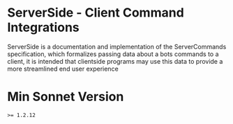 # ServerSide - Client Command Integrations
ServerSide is a documentation and implementation of the ServerCommands specification, which formalizes passing data about a bots commands to a client, it is intended that clientside programs may use this data to provide a more streamlined end user experience
# Min Sonnet Version
`>= 1.2.12`
